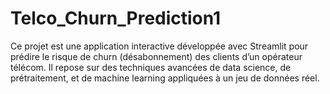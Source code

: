 # Telco_Churn_Prediction1
Ce projet est une application interactive développée avec Streamlit pour prédire le risque de churn (désabonnement) des clients d’un opérateur télécom. Il repose sur des techniques avancées de data science, de prétraitement, et de machine learning appliquées à un jeu de données réel.
